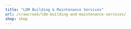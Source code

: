```yaml
---
title: "LDM Building & Maintenance Services"
url: /crawcrook/ldm-building-and-maintenance-services/
shop: shop
---
```

